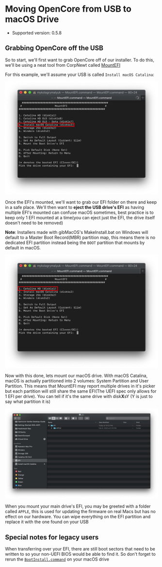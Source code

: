 # Moving OpenCore from USB to macOS Drive

* Supported version: 0.5.8

## Grabbing OpenCore off the USB

So to start, we'll first want to grab OpenCore off of our installer. To do this, we'll be using a neat tool from CorpNewt called [MountEFI](https://github.com/corpnewt/MountEFI)

For this example, we'll assume your USB is called `Install macOS Catalina`:

![](/images/post-install/oc2hdd-md/usb-mount.png)

Once the EFI's mounted, we'll want to grab our EFI folder on there and keep in a safe place. We'll then want to **eject the USB drive's EFI** as having multiple EFI's mounted can confuse macOS sometimes, best practice is to keep only 1 EFI mounted at a time(you can eject just the EFI, the drive itself doesn't need to be removed)

**Note**: Installers made with gibMacOS's MakeInstall.bat on Windows will default to a Master Boot Record(MBR) partition map, this means there is no dedicated EFI partition instead being the `BOOT` partition that mounts by default in macOS.

![](/images/post-install/oc2hdd-md/hdd-mount.png)

Now with this done, lets mount our macOS drive. With macOS Catalina, macOS is actually partitioned into 2 volumes: System Partition and User Partition. This means that MountEFI may report multiple drives in it's picker but each partition will still share the same EFI(The UEFI spec only allows for 1 EFI per drive). You can tell if it's the same drive with disk**X**sY (Y is just to say what partition it is)

![](/images/post-install/oc2hdd-md/hdd-clean.png)

When you mount your main drive's EFI, you may be greeted with a folder called `APPLE`, this is used for updating the firmware on real Macs but has no effect on our hardware. You can wipe everything on the EFI partition and replace it with the one found on your USB

## Special notes for legacy users

When transferring over your EFI, there are still boot sectors that need to be written to so your non-UEFI BIOS would be able to find it. So don't forget to rerun the [`BootInstall.command`](/extras/legacy.md) on your macOS drive
